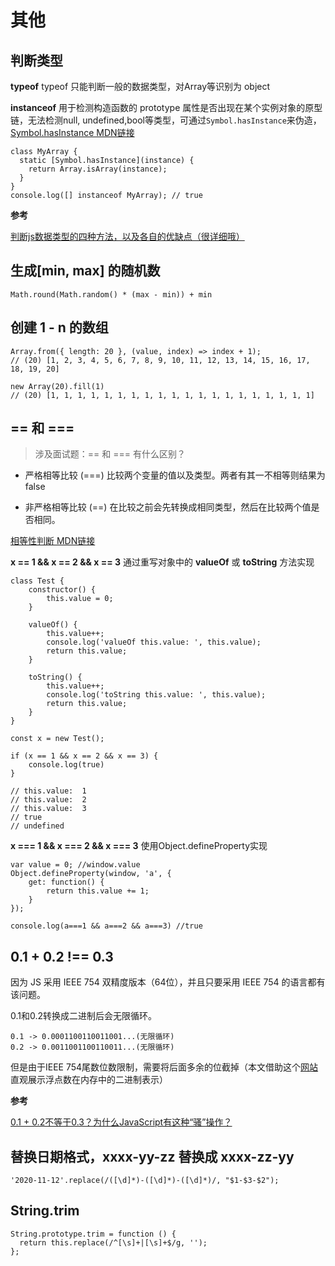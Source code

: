 # 其他
## 判断类型
**typeof**
typeof 只能判断一般的数据类型，对Array等识别为 object

**instanceof**
用于检测构造函数的 prototype 属性是否出现在某个实例对象的原型链，无法检测null, undefined,bool等类型，可通过```Symbol.hasInstance```来伪造，[Symbol.hasInstance MDN链接](https://developer.mozilla.org/zh-CN/docs/Web/JavaScript/Reference/Global_Objects/Symbol/hasInstance)
```
class MyArray {  
  static [Symbol.hasInstance](instance) {
    return Array.isArray(instance);
  }
}
console.log([] instanceof MyArray); // true
```

**参考**

[判断js数据类型的四种方法，以及各自的优缺点（很详细哦）](https://blog.csdn.net/lhjuejiang/article/details/79623973)

## 生成[min, max] 的随机数
```
Math.round(Math.random() * (max - min)) + min
```

## 创建 1 - n 的数组
```
Array.from({ length: 20 }, (value, index) => index + 1);
// (20) [1, 2, 3, 4, 5, 6, 7, 8, 9, 10, 11, 12, 13, 14, 15, 16, 17, 18, 19, 20]

new Array(20).fill(1)
// (20) [1, 1, 1, 1, 1, 1, 1, 1, 1, 1, 1, 1, 1, 1, 1, 1, 1, 1, 1, 1]
```
## == 和 ===
> 涉及面试题：== 和 === 有什么区别？

- 严格相等比较 (===)
    比较两个变量的值以及类型。两者有其一不相等则结果为false

- 非严格相等比较 (==)
    在比较之前会先转换成相同类型，然后在比较两个值是否相同。

[相等性判断 MDN链接](https://developer.mozilla.org/zh-CN/docs/Web/JavaScript/Equality_comparisons_and_sameness)

**x == 1 && x == 2 && x == 3**
通过重写对象中的 **valueOf** 或 **toString** 方法实现

```
class Test {
    constructor() {
        this.value = 0;
    }

    valueOf() {
        this.value++;
        console.log('valueOf this.value: ', this.value);
        return this.value;
    }

    toString() {
        this.value++;
        console.log('toString this.value: ', this.value);
        return this.value;
    }
}

const x = new Test();

if (x == 1 && x == 2 && x == 3) {
    console.log(true)
}

// this.value:  1
// this.value:  2
// this.value:  3
// true
// undefined
```
**x === 1 && x === 2 && x === 3**
使用Object.defineProperty实现

```
var value = 0; //window.value
Object.defineProperty(window, 'a', {
    get: function() {
        return this.value += 1;
    }
});

console.log(a===1 && a===2 && a===3) //true
```


## 0.1 + 0.2 !== 0.3
因为 JS 采用 IEEE 754 双精度版本（64位），并且只要采用 IEEE 754 的语言都有该问题。

0.1和0.2转换成二进制后会无限循环。
 ```
 0.1 -> 0.0001100110011001...(无限循环)
0.2 -> 0.0011001100110011...(无限循环)
```
但是由于IEEE 754尾数位数限制，需要将后面多余的位截掉（本文借助这个[网站](https://babbage.cs.qc.cuny.edu/IEEE-754.old/Decimal.html)直观展示浮点数在内存中的二进制表示）

**参考**

[0.1 + 0.2不等于0.3？为什么JavaScript有这种“骚”操作？](https://juejin.im/post/6844903680362151950)

## 替换日期格式，xxxx-yy-zz 替换成 xxxx-zz-yy
```
'2020-11-12'.replace(/([\d]*)-([\d]*)-([\d]*)/, "$1-$3-$2");
```
## String.trim
```
String.prototype.trim = function () {
  return this.replace(/^[\s]+|[\s]+$/g, '');
};
```
